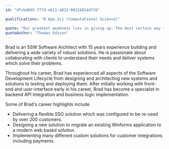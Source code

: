 ```yaml
---
id: "dfcbd665-777d-eb11-a812-00224814d726"

qualifications: "B App.Sci (Computational Science)"

quote: "Our greatest weakness lies in giving up. The most certain way to succeed is always to try just one more time."
quoteAuthor: "Thomas Edison"
---
```


Brad is an SSW Software Architect with 15 years experience building and delivering a wide variety of robust solutions. He is passionate about collaborating with clients to understand their needs and deliver systems which solve their problems.

Throughout his career, Brad has experienced all aspects of the Software Development Lifecycle from designing and architecting new systems and solutions to testing and deploying them. After initially working with front-end and user-interface early in his career, Brad has become a specialist in backend API integration and business logic implementation.

Some of Brad's career highlights include
* Delivering a flexible SSO solution which was configured to be re-used by over 200 customers.
* Designing a new solution to migrate an existing Winforms application to a modern web based solution.
* Implementing many different custom solutions for customer integrations including payments.
